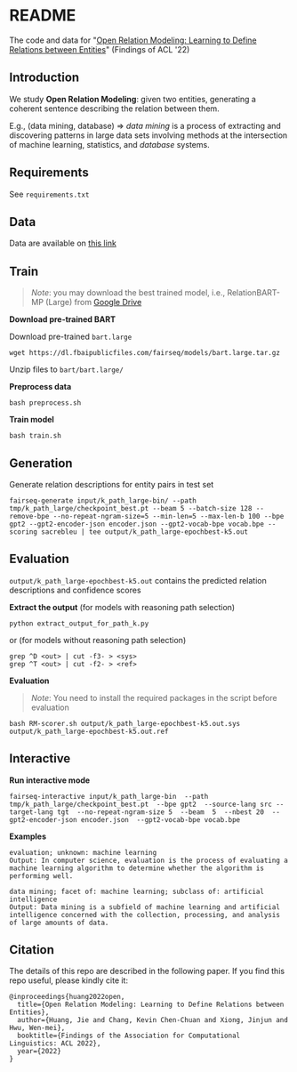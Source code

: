 # README

The code and data for "[Open Relation Modeling: Learning to Define Relations between Entities](https://arxiv.org/abs/2108.09241)" (Findings of ACL '22)



## Introduction

We study **Open Relation Modeling**: given two entities, generating a coherent sentence describing the relation between them.

E.g., (data mining, database) => *data mining* is a process of extracting and discovering patterns in large data sets involving methods at the intersection of machine learning, statistics, and *database* systems.



## Requirements

See `requirements.txt`



## Data

Data are available on [this link](https://osf.io/6udhz/?view_only=2150dbd65d2f451686cf8a77d066c06e)



## Train

> *Note*: you may download the best trained model, i.e., RelationBART-MP (Large) from [Google Drive](https://drive.google.com/drive/folders/1ws8eIZYF0jspmmsI5TtBn_eNfODuuFr4?usp=sharing)



**Download pre-trained BART**

Download pre-trained `bart.large`

```
wget https://dl.fbaipublicfiles.com/fairseq/models/bart.large.tar.gz
```

Unzip files to `bart/bart.large/`



**Preprocess data**

```
bash preprocess.sh
```



**Train model**

```
bash train.sh
```



## Generation

Generate relation descriptions for entity pairs in test set

```
fairseq-generate input/k_path_large-bin/ --path tmp/k_path_large/checkpoint_best.pt --beam 5 --batch-size 128 --remove-bpe --no-repeat-ngram-size=5 --min-len=5 --max-len-b 100 --bpe gpt2 --gpt2-encoder-json encoder.json --gpt2-vocab-bpe vocab.bpe --scoring sacrebleu | tee output/k_path_large-epochbest-k5.out
```



## Evaluation

`output/k_path_large-epochbest-k5.out` contains the predicted relation descriptions and confidence scores

**Extract the output** (for models with reasoning path selection)

```
python extract_output_for_path_k.py
```

or (for models without reasoning path selection)

```
grep ^D <out> | cut -f3- > <sys>
grep ^T <out> | cut -f2- > <ref>
```



**Evaluation**

> *Note*: You need to install the required packages in the script before evaluation

```
bash RM-scorer.sh output/k_path_large-epochbest-k5.out.sys output/k_path_large-epochbest-k5.out.ref
```



## Interactive

**Run interactive mode**

```
fairseq-interactive input/k_path_large-bin  --path tmp/k_path_large/checkpoint_best.pt  --bpe gpt2  --source-lang src --target-lang tgt  --no-repeat-ngram-size 5  --beam  5  --nbest 20  --gpt2-encoder-json encoder.json  --gpt2-vocab-bpe vocab.bpe
```



**Examples**

```
evaluation; unknown: machine learning
Output: In computer science, evaluation is the process of evaluating a machine learning algorithm to determine whether the algorithm is performing well.
```

```
data mining; facet of: machine learning; subclass of: artificial intelligence
Output: Data mining is a subfield of machine learning and artificial intelligence concerned with the collection, processing, and analysis of large amounts of data.
```



## Citation

The details of this repo are described in the following paper. If you find this repo useful, please kindly cite it:

```
@inproceedings{huang2022open,
  title={Open Relation Modeling: Learning to Define Relations between Entities},
  author={Huang, Jie and Chang, Kevin Chen-Chuan and Xiong, Jinjun and Hwu, Wen-mei},
  booktitle={Findings of the Association for Computational Linguistics: ACL 2022},
  year={2022}
}
```

